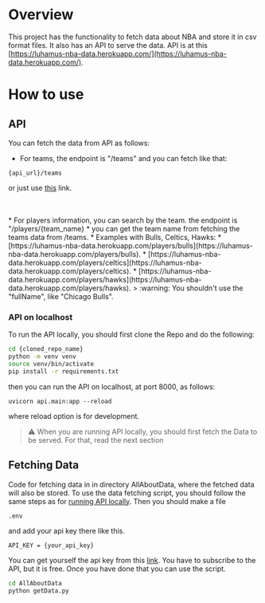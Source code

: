 # Overview
This project has the functionality to fetch data about NBA and store it in csv format files.
It also has an API to serve the data.
API is at this [https://luhamus-nba-data.herokuapp.com/](https://luhamus-nba-data.herokuapp.com/).

# How to use
## API
You can fetch the data from API as follows:
* For teams, the endpoint is "/teams" and you can fetch like that:
```
{api_url}/teams
```
  or just use [this](https://luhamus-nba-data.herokuapp.com/teams) link.

<br>
<br>
 * For players information, you can search by the team. the endpoint is "/players/{team_name}
 * you can get the team name from fetching the teams data from /teams.
 * Examples with Bulls, Celtics, Hawks:
 * [https://luhamus-nba-data.herokuapp.com/players/bulls](https://luhamus-nba-data.herokuapp.com/players/bulls).
 * [https://luhamus-nba-data.herokuapp.com/players/celtics](https://luhamus-nba-data.herokuapp.com/players/celtics).
 * [https://luhamus-nba-data.herokuapp.com/players/hawks](https://luhamus-nba-data.herokuapp.com/players/hawks).
 > :warning: You shouldn't use the "fullName", like "Chicago Bulls".

### API on localhost
To run the API locally, you should first clone the Repo and do the following:
```bash
cd {cloned_repo_name}
python -m venv venv
source venv/bin/activate
pip install -r requirements.txt
```
then you can run the API on localhost, at port 8000, as follows:
```
uvicorn api.main:app --reload
```
where reload option is for development.
> :warning: When you are running API locally, you should first fetch the Data to be served.
> For that, read the next section


## Fetching Data
Code for fetching data in in directory AllAboutData, where the 
fetched data will also be stored.
To use the data fetching script, you should follow the same steps as
for [running API locally](#api-on-localhost). Then you should make a file 
```
.env
```
and add your api key there like this.
```bash
API_KEY = {your_api_key}
```
You can get yourself the api key from this [link](https://rapidapi.com/theapiguy/api/free-nba/).
You have to subscribe to the API, but it is free. Once you have done that you can use the script.
```bash
cd AllAboutData
python getData.py
```
